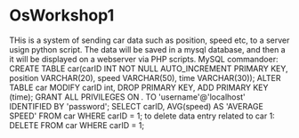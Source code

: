 # OsWorkshop1
THis is a system of sending car data such as position, speed etc, to a server usign python script.
The data will be saved in a mysql database, and then a it will be displayed on a webserver via PHP scripts.
MySQL commandoer:
CREATE TABLE car(carID INT NOT NULL AUTO_INCREMENT PRIMARY KEY, position VARCHAR(20), speed VARCHAR(50), time VARCHAR(30));
ALTER TABLE car MODIFY carID int, DROP PRIMARY KEY, ADD PRIMARY KEY (time);
GRANT ALL PRIVILEGES ON *.* TO 'username'@'localhost' IDENTIFIED BY 'password';
SELECT carID, AVG(speed) AS 'AVERAGE SPEED' FROM car WHERE carID = 1;
to delete data entry related to car 1: DELETE FROM car WHERE carID = 1;

